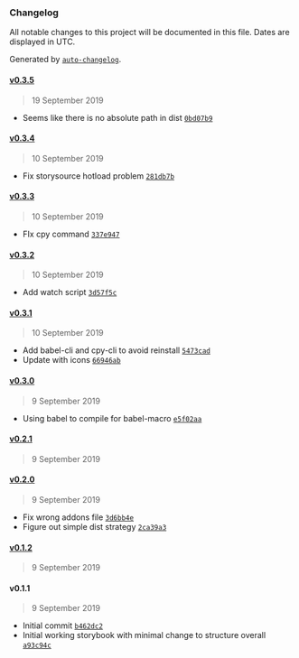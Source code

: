 ### Changelog

All notable changes to this project will be documented in this file. Dates are displayed in UTC.

Generated by [`auto-changelog`](https://github.com/CookPete/auto-changelog).

#### [v0.3.5](https://github.com/louisgv/lrct/compare/v0.3.4...v0.3.5)

> 19 September 2019

- Seems like there is no absolute path in dist [`0bd07b9`](https://github.com/louisgv/lrct/commit/0bd07b9fe45bb42e546a8dcf7076700dc56add1a)

#### [v0.3.4](https://github.com/louisgv/lrct/compare/v0.3.3...v0.3.4)

> 10 September 2019

- Fix storysource hotload problem [`281db7b`](https://github.com/louisgv/lrct/commit/281db7b26c6fb9884d6f4099c9192035a473480c)

#### [v0.3.3](https://github.com/louisgv/lrct/compare/v0.3.2...v0.3.3)

> 10 September 2019

- FIx cpy command [`337e947`](https://github.com/louisgv/lrct/commit/337e94715268c07c185d629c2ed66546c8140f8a)

#### [v0.3.2](https://github.com/louisgv/lrct/compare/v0.3.1...v0.3.2)

> 10 September 2019

- Add watch script [`3d57f5c`](https://github.com/louisgv/lrct/commit/3d57f5ce68d5e4a1934668e46487fede86e968e8)

#### [v0.3.1](https://github.com/louisgv/lrct/compare/v0.3.0...v0.3.1)

> 10 September 2019

- Add babel-cli and cpy-cli to avoid reinstall [`5473cad`](https://github.com/louisgv/lrct/commit/5473cad8e6f9b70de19aff82b928900d3185295e)
- Update with icons [`66946ab`](https://github.com/louisgv/lrct/commit/66946abd851f436ad85d06c0da0c9686b8ee410c)

#### [v0.3.0](https://github.com/louisgv/lrct/compare/v0.2.1...v0.3.0)

> 9 September 2019

- Using babel to compile for babel-macro [`e5f02aa`](https://github.com/louisgv/lrct/commit/e5f02aa6e67409861561f4d5d547d25f6f0deaf6)

#### [v0.2.1](https://github.com/louisgv/lrct/compare/v0.2.0...v0.2.1)

> 9 September 2019

#### [v0.2.0](https://github.com/louisgv/lrct/compare/v0.1.2...v0.2.0)

> 9 September 2019

- Fix wrong addons file [`3d6bb4e`](https://github.com/louisgv/lrct/commit/3d6bb4e9b3e611790a6077d716fa1f0e8a817d4c)
- Figure out simple dist strategy [`2ca39a3`](https://github.com/louisgv/lrct/commit/2ca39a35f42f58244577452f981b39c0e1596ced)

#### [v0.1.2](https://github.com/louisgv/lrct/compare/v0.1.1...v0.1.2)

> 9 September 2019

#### v0.1.1

> 9 September 2019

- Initial commit [`b462dc2`](https://github.com/louisgv/lrct/commit/b462dc2c4fd555a19531e30491dbc46e4b78e9d5)
- Initial working storybook with minimal change to structure overall [`a93c94c`](https://github.com/louisgv/lrct/commit/a93c94c853cf54099719144d880b19d071537da6)

